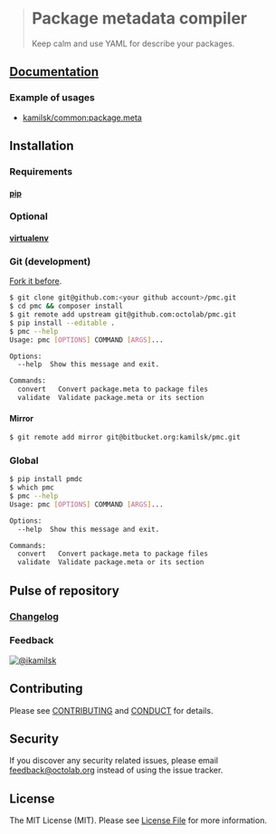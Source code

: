 > # Package metadata compiler
>
> Keep calm and use YAML for describe your packages.

## [Documentation](https://github.com/octolab/pmc/wiki)

### Example of usages

- [kamilsk/common:package.meta](https://github.com/kamilsk/Common/blob/3.x/package.meta)

## Installation

### Requirements

#### [pip](http://pip.readthedocs.io/en/latest/installing/)

### Optional

#### [virtualenv](https://virtualenv.pypa.io/en/stable/installation.html)

### Git (development)

[Fork it before](https://github.com/octolab/pmc/fork).

```bash
$ git clone git@github.com:<your github account>/pmc.git
$ cd pmc && composer install
$ git remote add upstream git@github.com:octolab/pmc.git
$ pip install --editable .
$ pmc --help
Usage: pmc [OPTIONS] COMMAND [ARGS]...

Options:
  --help  Show this message and exit.

Commands:
  convert   Convert package.meta to package files
  validate  Validate package.meta or its section
```

#### Mirror

```bash
$ git remote add mirror git@bitbucket.org:kamilsk/pmc.git
```

### Global

```bash
$ pip install pmdc
$ which pmc
$ pmc --help
Usage: pmc [OPTIONS] COMMAND [ARGS]...

Options:
  --help  Show this message and exit.

Commands:
  convert   Convert package.meta to package files
  validate  Validate package.meta or its section
```

## Pulse of repository

### [Changelog](CHANGELOG.md)

### Feedback

[![@ikamilsk](https://img.shields.io/badge/author-%40ikamilsk-blue.svg)](https://twitter.com/ikamilsk)

## Contributing

Please see [CONTRIBUTING](CONTRIBUTING.md) and [CONDUCT](CONDUCT.md) for details.

## Security

If you discover any security related issues, please email feedback@octolab.org instead of using the issue tracker.

## License

The MIT License (MIT). Please see [License File](LICENSE.md) for more information.
